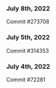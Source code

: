 ### July 8th, 2022

Commit #273708

### July 5th, 2022

Commit #314353


### July 4th, 2022

Commit #72281
